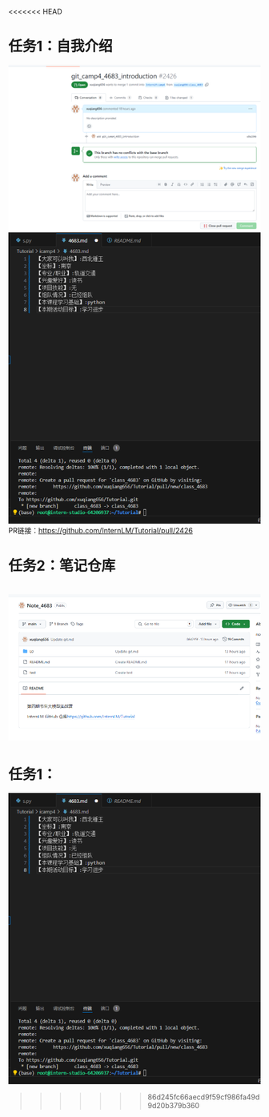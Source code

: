 <<<<<<< HEAD
# 任务1：自我介绍
![image](image\1730949007273.jpg)
![image](image\1730886987728.jpg)
PR链接：https://github.com/InternLM/Tutorial/pull/2426

# 任务2：笔记仓库
![image](image\1730949325222.jpg)
=======
# 任务1：
![image](image/1730886987728.jpg)
>>>>>>> 86d245fc66aecd9f59cf986fa49d9d20b379b360
